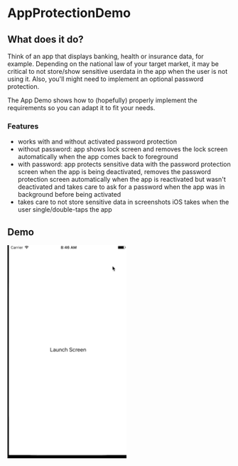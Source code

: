 # AppProtectionDemo

## What does it do?

Think of an app that displays banking, health or insurance data, for example. Depending on the national law of your target market, it may be critical to not store/show sensitive userdata in the app when the user is not using it. Also, you'll might need to implement an optional password protection.

The App Demo shows how to (hopefully) properly implement the requirements so you can adapt it to fit your needs.

### Features
- works with and without activated password protection
- without password: app shows lock screen and removes the lock screen automatically when the app comes back to foreground
- with password: app protects sensitive data with the password protection screen when the app is being deactivated, removes the password protection screen automatically when the app is reactivated but wasn't deactivated and takes care to ask for a password when the app was in background before being activated
- takes care to not store sensitive data in screenshots iOS takes when the user single/double-taps the app

## Demo

![Alternativer Text](Demo.gif)
